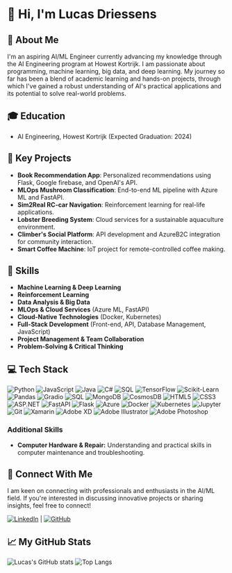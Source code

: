 # 👋 Hi, I'm Lucas Driessens

## 🚀 About Me

I'm an aspiring AI/ML Engineer currently advancing my knowledge through the AI Engineering program at Howest Kortrijk. I am passionate about programming, machine learning, big data, and deep learning. My journey so far has been a blend of academic learning and hands-on projects, through which I've gained a robust understanding of AI's practical applications and its potential to solve real-world problems.

## 🎓 Education
- AI Engineering, Howest Kortrijk (Expected Graduation: 2024)

## 💼 Key Projects
- **Book Recommendation App**: Personalized recommendations using Flask, Google firebase, and OpenAI's API.
- **MLOps Mushroom Classification**: End-to-end ML pipeline with Azure ML and FastAPI.
- **Sim2Real RC-car Navigation**: Reinforcement learning for real-life applications.
- **Lobster Breeding System**: Cloud services for a sustainable aquaculture environment.
- **Climber's Social Platform**: API development and AzureB2C integration for community interaction.
- **Smart Coffee Machine**: IoT project for remote-controlled coffee making.

## 🔧 Skills

- **Machine Learning & Deep Learning**
- **Reinforcement Learning**
- **Data Analysis & Big Data**
- **MLOps & Cloud Services** (Azure ML, FastAPI)
- **Cloud-Native Technologies** (Docker, Kubernetes)
- **Full-Stack Development** (Front-end, API, Database Management, JavaScript)
- **Project Management & Team Collaboration**
- **Problem-Solving & Critical Thinking**

## 💻 Tech Stack

![Python](https://img.shields.io/badge/Python-FCC624?style=for-the-badge&logo=python&logoColor=black)
![JavaScript](https://img.shields.io/badge/JavaScript-F7DF1E?style=for-the-badge&logo=javascript&logoColor=black)
![Java](https://img.shields.io/badge/Java-007396?style=for-the-badge&logo=java&logoColor=white)
![C#](https://img.shields.io/badge/C%23-239120?style=for-the-badge&logo=c-sharp&logoColor=white)
![SQL](https://img.shields.io/badge/SQL-4479A1?style=for-the-badge&logo=mysql&logoColor=white)
![TensorFlow](https://img.shields.io/badge/TensorFlow-FF6F00?style=for-the-badge&logo=TensorFlow&logoColor=white)
![Scikit-Learn](https://img.shields.io/badge/scikit_learn-F7931E?style=for-the-badge&logo=scikit-learn&logoColor=white)
![Pandas](https://img.shields.io/badge/Pandas-150458?style=for-the-badge&logo=pandas&logoColor=white)
![Gradio](https://img.shields.io/badge/Gradio-FF2BC2?style=for-the-badge&logo=gradio&logoColor=white)
![SQL](https://img.shields.io/badge/SQL-4479A1?style=for-the-badge&logo=mysql&logoColor=white)
![MongoDB](https://img.shields.io/badge/MongoDB-47A248?style=for-the-badge&logo=mongodb&logoColor=white)
![CosmosDB](https://img.shields.io/badge/Azure%20Cosmos%20DB-0078D4?style=for-the-badge&logo=microsoftazure&logoColor=white)
![HTML5](https://img.shields.io/badge/HTML5-E34F26?style=for-the-badge&logo=html5&logoColor=white)
![CSS3](https://img.shields.io/badge/CSS3-1572B6?style=for-the-badge&logo=css3&logoColor=white)
![ASP.NET](https://img.shields.io/badge/ASP.NET-512BD4?style=for-the-badge&logo=dotnet&logoColor=white)
![FastAPI](https://img.shields.io/badge/FastAPI-009688?style=for-the-badge&logo=fastapi&logoColor=white)
![Flask](https://img.shields.io/badge/Flask-000000?style=for-the-badge&logo=flask&logoColor=white)
![Azure](https://img.shields.io/badge/Azure-0078D4?style=for-the-badge&logo=microsoftazure&logoColor=white)
![Docker](https://img.shields.io/badge/Docker-2496ED?style=for-the-badge&logo=docker&logoColor=white)
![Kubernetes](https://img.shields.io/badge/Kubernetes-326CE5?style=for-the-badge&logo=kubernetes&logoColor=white)
![Jupyter](https://img.shields.io/badge/Jupyter-F37626?style=for-the-badge&logo=jupyter&logoColor=white)
![Git](https://img.shields.io/badge/Git-F05032?style=for-the-badge&logo=git&logoColor=white)
![Xamarin](https://img.shields.io/badge/Xamarin-3498DB?style=for-the-badge&logo=xamarin&logoColor=white)
![Adobe XD](https://img.shields.io/badge/Adobe%20XD-FF61F6?style=for-the-badge&logo=Adobe%20XD&logoColor=white)
![Adobe Illustrator](https://img.shields.io/badge/Adobe%20Illustrator-FF9A00?style=for-the-badge&logo=adobe%20illustrator&logoColor=white)
![Adobe Photoshop](https://img.shields.io/badge/Adobe%20Photoshop-31A8FF?style=for-the-badge&logo=Adobe%20Photoshop&logoColor=black)

### Additional Skills
- **Computer Hardware & Repair:** Understanding and practical skills in computer maintenance and troubleshooting.

## 🌟 Connect With Me

I am keen on connecting with professionals and enthusiasts in the AI/ML field. If you're interested in discussing innovative projects or sharing insights, feel free to connect!

[![LinkedIn](https://img.shields.io/static/v1?style=for-the-badge&message=LinkedIn&color=0A66C2&logo=LinkedIn&logoColor=FFFFFF&label=)](https://www.linkedin.com/in/lucasdriessens) | [![GitHub](https://img.shields.io/static/v1?style=for-the-badge&message=GitHub&color=181717&logo=GitHub&logoColor=FFFFFF&label=)](https://github.com/driessenslucas)

## 📈 My GitHub Stats
![Lucas's GitHub stats](https://github-readme-stats.vercel.app/api?username=driessenslucas&show_icons=true&theme=radical) ![Top Langs](https://github-readme-stats.vercel.app/api/top-langs/?username=driessenslucas&langs_count=8&theme=radical)
